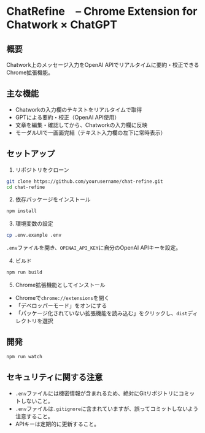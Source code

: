 # ChatRefine　– Chrome Extension for Chatwork × ChatGPT
## 概要
Chatwork上のメッセージ入力をOpenAI APIでリアルタイムに要約・校正できるChrome拡張機能。

## 主な機能
- Chatworkの入力欄のテキストをリアルタイムで取得
- GPTによる要約・校正（OpenAI API使用）
- 文章を編集・確認してから、Chatworkの入力欄に反映
- モーダルUIで一画面完結（テキスト入力欄の左下に常時表示）

## セットアップ
1. リポジトリをクローン
```bash
git clone https://github.com/yourusername/chat-refine.git
cd chat-refine
```

2. 依存パッケージをインストール
```bash
npm install
```

3. 環境変数の設定
```bash
cp .env.example .env
```
`.env`ファイルを開き、`OPENAI_API_KEY`に自分のOpenAI APIキーを設定。

4. ビルド
```bash
npm run build
```

5. Chrome拡張機能としてインストール
- Chromeで`chrome://extensions`を開く
- 「デベロッパーモード」をオンにする
- 「パッケージ化されていない拡張機能を読み込む」をクリックし、`dist`ディレクトリを選択

## 開発
```bash
npm run watch
```

## セキュリティに関する注意
- `.env`ファイルには機密情報が含まれるため、絶対にGitリポジトリにコミットしないこと。
- `.env`ファイルは`.gitignore`に含まれていますが、誤ってコミットしないよう注意すること。
- APIキーは定期的に更新すること。
